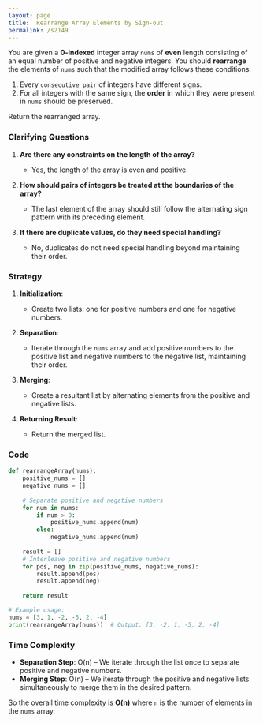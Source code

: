 ```yaml
---
layout: page
title:  Rearrange Array Elements by Sign-out
permalink: /s2149
---
```


You are given a **0-indexed** integer array `nums` of **even** length consisting of an equal number of positive and negative integers. You should **rearrange** the elements of `nums` such that the modified array follows these conditions:
1. Every `consecutive pair` of integers have different signs.
2. For all integers with the same sign, the **order** in which they were present in `nums` should be preserved.

Return the rearranged array.

### Clarifying Questions

1. **Are there any constraints on the length of the array?**
    - Yes, the length of the array is even and positive.

2. **How should pairs of integers be treated at the boundaries of the array?**
    - The last element of the array should still follow the alternating sign pattern with its preceding element.

3. **If there are duplicate values, do they need special handling?**
    - No, duplicates do not need special handling beyond maintaining their order.

### Strategy

1. **Initialization**:
   - Create two lists: one for positive numbers and one for negative numbers.

2. **Separation**:
   - Iterate through the `nums` array and add positive numbers to the positive list and negative numbers to the negative list, maintaining their order.

3. **Merging**:
   - Create a resultant list by alternating elements from the positive and negative lists.

4. **Returning Result**:
   - Return the merged list.

### Code

```python
def rearrangeArray(nums):
    positive_nums = []
    negative_nums = []
    
    # Separate positive and negative numbers
    for num in nums:
        if num > 0:
            positive_nums.append(num)
        else:
            negative_nums.append(num)
    
    result = []
    # Interleave positive and negative numbers
    for pos, neg in zip(positive_nums, negative_nums):
        result.append(pos)
        result.append(neg)
        
    return result

# Example usage:
nums = [3, 1, -2, -5, 2, -4]
print(rearrangeArray(nums))  # Output: [3, -2, 1, -5, 2, -4]
```

### Time Complexity

- **Separation Step**: O(n) – We iterate through the list once to separate positive and negative numbers.
- **Merging Step**: O(n) – We iterate through the positive and negative lists simultaneously to merge them in the desired pattern.

So the overall time complexity is **O(n)** where `n` is the number of elements in the `nums` array.